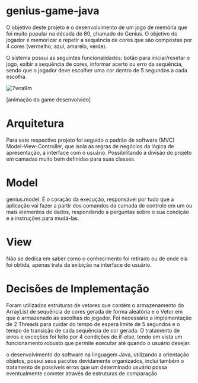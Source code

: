 # genius-game-java

O objetivo deste projeto é o desenvolvimento de um jogo de memória que foi muito popular na década de 80, chamado de Genius. O objetivo do jogador é memorizar e repetir a sequência de cores que são compostas por 4 cores (vermelho, azul, amarelo, verde).

O sistema possui as seguintes funcionalidades: botão para iniciar/resetar o jogo, exibir a sequência de cores, informar acerto ou erro da sequência, sendo que o jogador deve escolher uma cor dentro de 5 segundos a cada escolha.

![7wra9m](https://github.com/mtsfreitas/genius-game-java/assets/21324690/83749909-901e-4c68-8752-91cc96830c5e)

[animação do game desenvolvido]

# Arquitetura
Para este respectivo projeto foi seguido o padrão de software (MVC) Model-View-Controller, que isola as regras de negócios da lógica de apresentação, a interface com o usuário. Possibilitando a divisão do projeto em camadas muito bem definidas para suas classes.

# Model
genius.model: É o coração da execução, responsável por tudo que a aplicação vai fazer a partir dos comandos da camada de controle em um ou mais elementos de dados, respondendo a perguntas sobre o sua condição e a instruções para mudá-las.

# View
Não se dedica em saber como o conhecimento foi retirado ou de onde ela foi obtida, apenas trata da exibição na interface do usuário.

# Decisões de Implementação
Foram utilizados estruturas de vetores que contém o armazenamento do ArrayList de sequência de cores gerada de forma aleatória e o Vetor em que é armazenado as escolhas do jogador. Foi necessário a implementação de 2 Threads para cuidar do tempo de espera limite de 5 segundos e o tempo de transição de cada sequência de cor gerada. O tratamento de erros e exceções foi feito por 4 condições de if-else, tendo em vista um funcionamento robusto que permite executar até quando o usuário desejar.

o desenvolvimento do software na linguagem Java, utilizando a orientação objetos, possui seus pacotes devidamente organizados, inclui também o tratamento de possíveis erros que um determinado usuário possa eventualmente cometer através de estruturas de comparação
